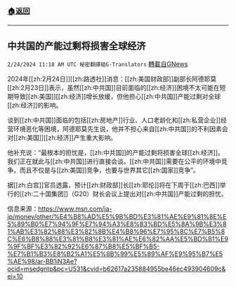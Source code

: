 ###  [:house:返回](README.md)
---


## 中共国的产能过剩将损害全球经济
`2/24/2024 11:18 AM UTC 秘密翻譯組G-Translators` [轉載自GNews](https://gnews.org/articles/2337785)

2024年[[zh:2月24日]][[zh:路透社]]消息：[[zh:美国财政部]]副部长阿德耶莫[[zh:2月23日]]表示，虽然[[zh:中共国]]目前面临的[[zh:经济]]困境不太可能在短期导致[[zh:美国]][[zh:经济]]增长放缓，但他担心[[zh:中共国]]产能过剩对全球[[zh:经济]]的影响。

谈到[[zh:中共国]]面临的包括[[zh:房地产]]行业、人口老龄化和[[zh:私营企业]]经营环境恶化等困境，阿德耶莫先生说，他并不担心来自[[zh:中共国]]的不利因素会对[[zh:美国]][[zh:经济]]产生重大影响。

他补充说：“最根本的担忧是，[[zh:中共国]]的产能过剩将损害全球[[zh:经济]]。我们正在就此与[[zh:中共国]]进行直接会谈。[[zh:中共国]]需要在公平的环境中竞争，而且不仅是与[[zh:美国]]竞争，也要与世界其它[[zh:国家]]竞争”。

据[[zh:白宫]]官员透露，预计[[zh:财政部]]长[[zh:耶伦]]将在下周于[[zh:巴西]]举行的[[zh:二十国集团]]（G20）财长会议上提出对[[zh:中共国]]产能过剩的担忧。

信息来源：https://www.msn.com/ja-jp/money/other/%E4%B8%AD%E5%9B%BD%E3%81%AE%E9%81%8E%E5%89%B0%E7%94%9F%E7%94%A3%E8%83%BD%E5%8A%9B%E3%81%AB%E3%82%88%E3%82%8B%E4%B8%96%E7%95%8C%E7%B5%8C%E6%B8%88%E3%81%B8%E3%81%AE%E6%82%AA%E5%BD%B1%E9%9F%BF%E3%82%92%E6%87%B8%E5%BF%B5-%E7%B1%B3%E8%B2%A1%E5%8B%99%E5%89%AF%E9%95%B7%E5%AE%98/ar-BB1iN3Ae?ocid=msedgntp&pc=U531&cvid=b62617a235884955be46ec493904609c&ei=10
